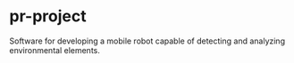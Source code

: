 # pr-project
Software for developing a mobile robot capable of detecting and analyzing environmental elements.
